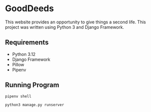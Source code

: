 # GoodDeeds
This website provides an opportunity to give things a second life. This project was written using Python 3 and Django Framework.

## Requirements
- Python 3.12
- Django Framework
- Pillow
- Pipenv

## Running Program
```
pipenv shell
```
```
python3 manage.py runserver
```